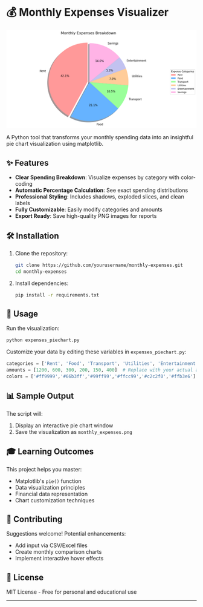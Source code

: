 # 💰 Monthly Expenses Visualizer

![Pie Chart Example](monthly_expenses.png)

A Python tool that transforms your monthly spending data into an insightful pie chart visualization using matplotlib.

## ✨ Features

- **Clear Spending Breakdown**: Visualize expenses by category with color-coding
- **Automatic Percentage Calculation**: See exact spending distributions
- **Professional Styling**: Includes shadows, exploded slices, and clean labels
- **Fully Customizable**: Easily modify categories and amounts
- **Export Ready**: Save high-quality PNG images for reports

## 🛠️ Installation

1. Clone the repository:
   ```bash
   git clone https://github.com/yourusername/monthly-expenses.git
   cd monthly-expenses
   ```

2. Install dependencies:
   ```bash
   pip install -r requirements.txt
   ```

## 🚀 Usage

Run the visualization:
```bash
python expenses_piechart.py
```

Customize your data by editing these variables in `expenses_piechart.py`:
```python
categories = ['Rent', 'Food', 'Transport', 'Utilities', 'Entertainment', 'Savings']
amounts = [1200, 600, 300, 200, 150, 400]  # Replace with your actual amounts
colors = ['#ff9999','#66b3ff','#99ff99','#ffcc99','#c2c2f0','#ffb3e6']  # Optional color customization
```

## 📊 Sample Output
The script will:
1. Display an interactive pie chart window
2. Save the visualization as `monthly_expenses.png`

## 🎓 Learning Outcomes
This project helps you master:
- Matplotlib's `pie()` function
- Data visualization principles
- Financial data representation
- Chart customization techniques

## 🤝 Contributing
Suggestions welcome! Potential enhancements:
- Add input via CSV/Excel files
- Create monthly comparison charts
- Implement interactive hover effects

## 📜 License
MIT License - Free for personal and educational use

---

